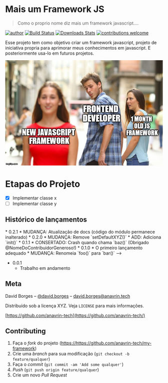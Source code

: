 # Mais um Framework JS
> Como o proprio nome diz mais um framework javascript....

[![author](https://img.shields.io/badge/author-anavrin-red.svg)](https://www.linkedin.com/in/david-borges-31891310a/)
[![Build Status][travis-image]][travis-url] <!-- [![NPM Version][npm-image]][npm-url] -->
[![Downloads Stats][npm-downloads]][npm-url]
[![contributions welcome](https://img.shields.io/badge/contributions-welcome-brightgreen.svg?style=flat)](https://github.com/anavrin-tech)


Esse projeto tem como objetivo criar um framework javascript, projeto de iniciativa propria para aprimorar meus conhecimentos em javascript.
E posteriormente usa-lo em futuros projetos.

![](newjs.png)

# Etapas do Projeto
- [x] Implementar classe x
- [ ] Implementar classe y

## Histórico de lançamentos
<!-->
* 0.2.1
    * MUDANÇA: Atualização de docs (código do módulo permanece inalterado)
* 0.2.0
    * MUDANÇA: Remove `setDefaultXYZ()`
    * ADD: Adiciona `init()`
* 0.1.1
    * CONSERTADO: Crash quando chama `baz()` (Obrigado @NomeDoContribuidorGeneroso!)
* 0.1.0
    * O primeiro lançamento adequado
    * MUDANÇA: Renomeia `foo()` para `bar()`
    -->
* 0.0.1
    * Trabalho em andamento

## Meta

David Borges – [@david.borges](http://anavrin.tech) – david.borges@anavrin.tech

Distribuído sob a licença XYZ. Veja `LICENSE` para mais informações.

[https://github.com/anavrin-tech](https://github.com/anavrin-tech/)

## Contributing

1. Faça o _fork_ do projeto (<https://https://github.com/anavrin-tech/my-framework>)
2. Crie uma _branch_ para sua modificação (`git checkout -b feature/qualquer`)
3. Faça o _commit_ (`git commit -am 'Add some qualquer'`)
4. _Push_ (`git push origin feature/qualquer`)
5. Crie um novo _Pull Request_

[npm-image]: https://img.shields.io/npm/v/datadog-metrics.svg?style=flat-square
[npm-url]: https://npmjs.org/package/datadog-metrics
[npm-downloads]: https://img.shields.io/npm/dm/datadog-metrics.svg?style=flat-square
[travis-image]: https://img.shields.io/travis/dbader/node-datadog-metrics/master.svg?style=flat-square
[travis-url]: https://travis-ci.org/dbader/node-datadog-metrics
[wiki]: https://github.com/seunome/seuprojeto/wiki
